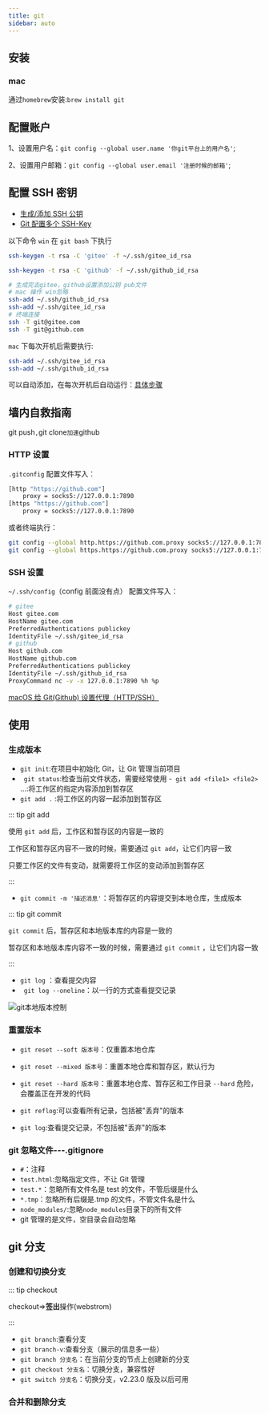 ```yaml
---
title: git
sidebar: auto
---
```


## 安装

### mac

通过`homebrew`安装:`brew install git`

## 配置账户

1、设置用户名：`git config --global user.name '你git平台上的用户名'`;

2、设置用户邮箱：`git config --global user.email '注册时候的邮箱'`;

## 配置 SSH 密钥

- [生成/添加 SSH 公钥](https://gitee.com/help/articles/4181)
- [Git 配置多个 SSH-Key](https://gitee.com/help/articles/4229)

以下命令 `win` 在 `git bash` 下执行

```bash
ssh-keygen -t rsa -C 'gitee' -f ~/.ssh/gitee_id_rsa

ssh-keygen -t rsa -C 'github' -f ~/.ssh/github_id_rsa

# 生成完去gitee，github设置添加公钥 pub文件
# mac 操作 win忽略
ssh-add ~/.ssh/github_id_rsa
ssh-add ~/.ssh/gitee_id_rsa
# 终端连接
ssh -T git@gitee.com
ssh -T git@github.com
```

`mac` 下每次开机后需要执行:

```bash
ssh-add ~/.ssh/gitee_id_rsa
ssh-add ~/.ssh/github_id_rsa
```

可以自动添加，在每次开机后自动运行：[具体步骤](https://www.jianshu.com/p/ada03bd51ed5)

## 墙内自救指南

git push`,`git clone`加速`github

### HTTP 设置

`.gitconfig` 配置文件写入：

```bash
[http "https://github.com"]
	proxy = socks5://127.0.0.1:7890
[https "https://github.com"]
	proxy = socks5://127.0.0.1:7890
```

或者终端执行：

```bash
git config --global http.https://github.com.proxy socks5://127.0.0.1:7890
git config --global https.https://github.com.proxy socks5://127.0.0.1:7890
```

### SSH 设置

`~/.ssh/config`（config 前面没有点） 配置文件写入：

```bash
# gitee
Host gitee.com
HostName gitee.com
PreferredAuthentications publickey
IdentityFile ~/.ssh/gitee_id_rsa
# github
Host github.com
HostName github.com
PreferredAuthentications publickey
IdentityFile ~/.ssh/github_id_rsa
ProxyCommand nc -v -x 127.0.0.1:7890 %h %p
```

[macOS 给 Git(Github) 设置代理（HTTP/SSH）](https://gist.github.com/chuyik/02d0d37a49edc162546441092efae6a1)

## 使用

### 生成版本

- `git init`:在项目中初始化 Git，让 Git 管理当前项目
- ` git status`:检查当前文件状态，需要经常使用 -` git add <file1> <file2>` ...:将工作区的指定内容添加到暂存区
- `git add .` :将工作区的内容一起添加到暂存区

::: tip git add

使用 `git add` 后，工作区和暂存区的内容是一致的

工作区和暂存区内容不一致的时候，需要通过 `git add`，让它们内容一致

只要工作区的文件有变动，就需要将工作区的变动添加到暂存区

:::

- `git commit -m '描述消息'`：将暂存区的内容提交到本地仓库，生成版本

::: tip git commit

`git commit` 后，暂存区和本地版本库的内容是一致的

暂存区和本地版本库内容不一致的时候，需要通过 `git commit` ，让它们内容一致

:::

- `git log` ：查看提交内容
- ` git log --oneline`：以一行的方式查看提交记录

![git本地版本控制](https://zfh-oss.oss-cn-shanghai.aliyuncs.com/blog-images/git%E6%9C%AC%E5%9C%B0%E7%89%88%E6%9C%AC%E6%8E%A7%E5%88%B6.png)

### 重置版本

- `git reset --soft 版本号`：仅重置本地仓库
- `git reset --mixed 版本号`：重置本地仓库和暂存区，默认行为
- `git reset --hard 版本号`：重置本地仓库、暂存区和工作目录
  `--hard` 危险，会覆盖正在开发的代码

- `git reflog`:可以查看所有记录，包括被"丢弃"的版本
- `git log`:查看提交记录，不包括被"丢弃"的版本

### git 忽略文件---.gitignore

- `#`：注释
- `test.html`:忽略指定文件，不让 Git 管理
- `test.*`：忽略所有文件名是 test 的文件，不管后缀是什么
- `*.tmp`：忽略所有后缀是.tmp 的文件，不管文件名是什么
- `node_modules/`:忽略`node_modules`目录下的所有文件
- git 管理的是文件，空目录会自动忽略

## git 分支

### 创建和切换分支

::: tip checkout

checkout=>**签出**操作(webstrom)

:::

- `git branch`:查看分支
- `git branch-v`:查看分支（展示的信息多一些）
- `git branch 分支名`：在当前分支的节点上创建新的分支
- `git checkout 分支名`：切换分支，兼容性好
- `git switch 分支名`：切换分支，v2.23.0 版及以后可用

### 合并和删除分支
